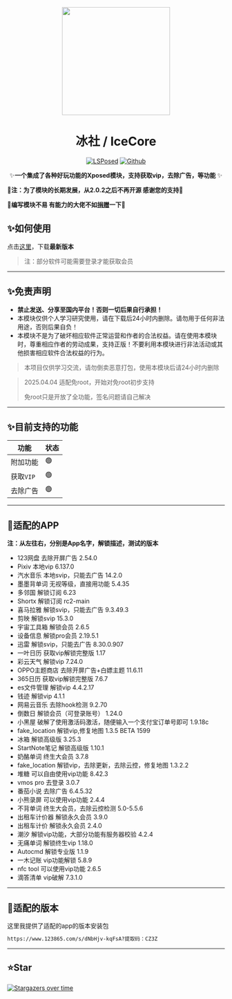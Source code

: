 <div align="center">
<img src="https://s21.ax1x.com/2024/12/31/pAzqOPg.png"  width="250" height="250" />


# 冰社 / IceCore
[![LSPosed](https://img.shields.io/badge/LSPosed-Module-blue.svg)](https://github.com/bingqiu456/IceCore)
[![Github](https://img.shields.io/badge/Github-IceCore-black.svg)](https://github.com/bingqiu456/IceCore)


✨**一个集成了各种好玩功能的Xposed模块，支持获取vip，去除广告，等功能** ✨

</div>

**🌈注：为了模块的长期发展，从2.0.2之后不再开源 感谢您的支持🌈**

🎉**编写模块不易 有能力的大佬不如[捐赠](https://afdian.com/a/bingyueblog)一下**🎉

## ✨如何使用

点击[这里](https://github.com/Xposed-Modules-Repo/me.bingyue.IceCore/releases)，下载**最新版本**

> 注：部分软件可能需要登录才能获取会员

---

## ✨免责声明

- **禁止发送、分享至国内平台！否则一切后果自行承担！**
- 本模块仅供个人学习研究使用，请在下载后24小时内删除。请勿用于任何非法用途，否则后果自负！
- 本模块不是为了破坏相应软件正常运营和作者的合法权益。请在使用本模块时，尊重相应作者的劳动成果，支持正版！不要利用本模块进行非法活动或其他损害相应软件合法权益的行为。

> 本项目仅供学习交流，请勿倒卖恶意打包，使用本模块后请24小时内删除

> 2025.04.04 适配免root，开始对免root初步支持
>
> 免root只是开放了全功能，签名问题请自己解决

---

## ✨目前支持的功能

| 功能      | 状态 |
| --------- | ---- |
| 附加功能  | 🟢    |
| 获取`VIP` | 🟢    |
| 去除广告  | 🟢    |

---

## 🎇适配的APP

**注：从左往右，分别是App名字，解锁描述，测试的版本**

- 123网盘 去除开屏广告 2.54.0  
- Pixiv 本地vip 6.137.0  
- 汽水音乐 本地svip，只能去广告 14.2.0  
- 墨墨背单词 无视等级，直接用功能 5.4.35  
- 多邻国 解锁订阅 6.23
- Shortx 解锁订阅 rc2-main
- 喜马拉雅 解锁svip，只能去广告 9.3.49.3  
- 剪映 解锁svip 15.3.0  
- 宇宙工具箱 解锁会员 2.6.5
- 设备信息 解锁pro会员 2.19.5.1  
- 迅雷 解锁svip，只能去广告 8.30.0.907  
- 一叶日历 获取vip解锁完整版 1.17  
- 彩云天气 解锁vip 7.24.0  
- OPPO主题商店 去除开屏广告+白嫖主题 11.6.11  
- 365日历 获取vip解锁完整版 7.6.7  
- es文件管理 解锁vip 4.4.2.17  
- 钱迹 解锁vip 4.1.1  
- 网易云音乐 去除hook检测 9.2.70  
- 倒数日  解锁会员（可登录账号） 1.24.0  
- 小黑屋 破解了使用激活码激活，随便输入一个支付宝订单号即可 1.9.18c  
- fake_location 解锁vip,修复地图 1.3.5 BETA 1599  
- 冰箱 解锁高级版 3.25.3  
- StartNote笔记 解锁高级版 1.10.1   
- 奶酪单词 终生大会员 3.7.8  
- fake_location 解锁vip，去除更新，去除云控，修复地图 1.3.2.2  
- 堆糖 可以自由使用vip功能 8.42.3  
- vmos pro 去登录 3.0.7  
- 番茄小说 去除广告 6.4.5.32  
- 小熊录屏 可以使用vip功能 2.4.4  
- 不背单词 终生大会员，去除云控检测 5.0-5.5.6  
- 出租车计价器 解锁永久会员 3.9.0  
- 出租车计价 解锁永久会员 2.4.0  
- 潮汐 解锁vip功能，大部分功能有服务器校验 4.2.4  
- 无痛单词 解锁终生vip 1.18.0  
- Autocmd 解锁专业版 1.1.9  
- 一木记账 vip功能解锁 5.8.9  
- nfc tool 可以使用vip功能 2.6.5  
- 滴答清单 vip破解 7.3.1.0  

---

## 🍋适配的版本

这里我提供了适配的app的版本安装包

```bash
https://www.123865.com/s/dNbHjv-kqFsA?提取码：CZ3Z
```

---

## ⭐Star

[![Stargazers over time](https://starchart.cc/bingqiu456/IceCore.svg)](https://starchart.cc/bingqiu456/IceCore)
